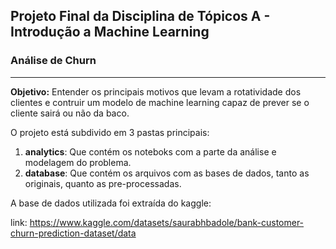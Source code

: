 ## Projeto Final da Disciplina de Tópicos A - Introdução a Machine Learning

### Análise de Churn 
---

**Objetivo:** Entender os principais motivos que levam a rotatividade dos clientes e contruir um modelo de machine learning capaz de prever se o cliente sairá ou não da baco. 

O projeto está subdivido em 3 pastas principais:

1. **analytics**: Que contém os noteboks com a parte da análise e modelagem do problema. 
2. **database**: Que contém os arquivos com as bases de dados, tanto as originais, quanto as pre-processadas. 

A base de dados utilizada foi extraída do kaggle: 

link: https://www.kaggle.com/datasets/saurabhbadole/bank-customer-churn-prediction-dataset/data

